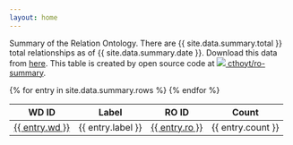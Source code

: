 ```yaml
---
layout: home
---
```

Summary of the Relation Ontology. There are {{ site.data.summary.total }}
total relationships as of {{ site.data.summary.date }}. Download this data
from [here](https://github.com/cthoyt/ro-summary/raw/main/docs/_data/summary.tsv).
This table is created by open source code at
<a href="https://github.com/cthoyt/ro-summary"><img src="github-ocon.svg"/> cthoyt/ro-summary</a>.

<table>
<thead>
<tr>
    <th>WD ID</th>
    <th>Label</th>
    <th>RO ID</th>
    <th>Count</th>
</tr>
</thead>
<tbody>
{% for entry in site.data.summary.rows %}
    <tr>
        <td><a href="https://www.wikidata.org/wiki/Property:{{ entry.wd }}">{{ entry.wd }}</a></td>
        <td>{{ entry.label }}</td>
        <td>
            <a href="https://www.ebi.ac.uk/ols/ontologies/ro/properties?iri=http://purl.obolibrary.org/obo/{{ entry.ro }}">
                {{ entry.ro }}
            </a>
        </td>
        <td align="right">{{ entry.count }}</td>
    </tr>
{% endfor %}
</tbody>
</table>
